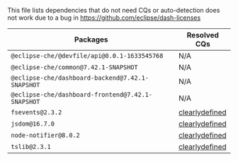 This file lists dependencies that do not need CQs or auto-detection does not work due to a bug in https://github.com/eclipse/dash-licenses

| Packages | Resolved CQs |
| --- | --- |
| `@eclipse-che/@devfile/api@0.0.1-1633545768` | N/A |
| `@eclipse-che/common@7.42.1-SNAPSHOT` | N/A |
| `@eclipse-che/dashboard-backend@7.42.1-SNAPSHOT` | N/A |
| `@eclipse-che/dashboard-frontend@7.42.1-SNAPSHOT` | N/A |
| `fsevents@2.3.2` | [clearlydefined](https://clearlydefined.io/definitions/npm/npmjs/-/fsevents/2.3.2) |
| `jsdom@16.7.0` | [clearlydefined](https://clearlydefined.io/definitions/npm/npmjs/-/jsdom/16.7.0) |
| `node-notifier@8.0.2` | [clearlydefined](https://clearlydefined.io/definitions/npm/npmjs/-/node-notifier/8.0.2) |
| `tslib@2.3.1` | [clearlydefined](https://clearlydefined.io/definitions/npm/npmjs/-/tslib/2.3.1) |
